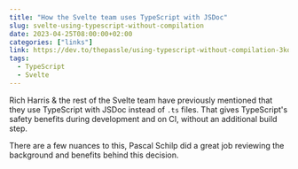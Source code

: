 ```yaml
---
title: "How the Svelte team uses TypeScript with JSDoc"
slug: svelte-using-typescript-without-compilation
date: 2023-04-25T08:00:00+02:00
categories: ["links"]
link: https://dev.to/thepassle/using-typescript-without-compilation-3ko4
tags:
  - TypeScript
  - Svelte
---
```


Rich Harris & the rest of the Svelte team have previously mentioned that they use TypeScript with JSDoc instead of `.ts` files. That gives TypeScript's safety benefits during development and on CI, without an additional build step.

There are a few nuances to this, Pascal Schilp did a great job reviewing the background and benefits behind this decision.


